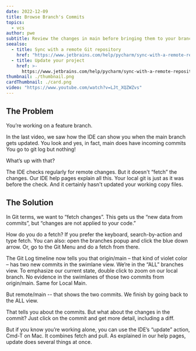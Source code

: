 ```yaml
---
date: 2022-12-09
title: Browse Branch's Commits
topics:
  - vcs
author: pwe
subtitle: Review the changes in main before bringing them to your branch.
seealso:
  - title: Sync with a remote Git repository
    href: "https://www.jetbrains.com/help/pycharm/sync-with-a-remote-repository.html"
  - title: Update your project
    href: >-
      https://www.jetbrains.com/help/pycharm/sync-with-a-remote-repository.html#update
thumbnail: ./thumbnail.png
cardThumbnail: ./card.png
video: "https://www.youtube.com/watch?v=LJt_XQZWZvs"
---
```


## The Problem

You’re working on a feature branch.

In the last video, we saw how the IDE can show you when the main branch gets updated.
You look and yes, in fact, main does have incoming commits
You go to git log but nothing!

What’s up with that?

The IDE checks regularly for remote changes.
But it doesn't “fetch” the changes.
Our IDE help pages explain all this.
Your local git is just as it was before the check.
And it certainly hasn't updated your working copy files.

## The Solution

In Git terms, we want to “fetch changes”.
This gets us the “new data from commits”, but “changes are not applied to your code.”

How do you do a fetch?
If you prefer the keyboard, search-by-action and type fetch.
You can also: open the branches popup and click the blue down arrow.
Or, go to the Git Menu and do a fetch from there.

The Git Log timeline now tells you that origin/main – that kind of violet color – has two new commits in the swimlane view.
We’re in the “ALL” branches view.
To emphasize our current state, double click to zoom on our local branch.
No evidence in the swimlanes of those two commits from origin/main.
Same for Local Main.

But remote/main -- that shows the two commits.
We finish by going back to the ALL view.

That tells you about the commits.
But what about the changes in the commit?
Just click on the commit and get more detail, including a diff.

But if you know you’re working alone, you can use the IDE’s “update” action, Cmd-T on Mac.
It combines fetch and pull.
As explained in our help pages, update does several things at once.
